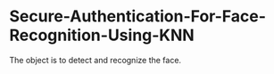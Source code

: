 # Secure-Authentication-For-Face-Recognition-Using-KNN
The object is to detect and recognize the face.
